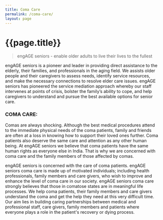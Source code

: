 ```yaml
---
title: Coma Care
permalink: /coma-care/
layout: page
---
```


<h1 class="page-title">{{page.title}}</h1>

> engAGE seniors - enable older adults to live their lives to the fullest

engAGE seniors is a pioneer and leader in providing direct assistance to the elderly, their families, and professionals in the aging field. We assists older people and their caregivers to assess needs, identify service resources, and make the necessary connections to resolve elder care issues. engAGE seniors has pioneered the service mediation approach whereby our staff intervenes at points of crisis, bolster the family’s ability to cope, and help caregivers to understand and pursue the best available options for senior care.


### COMA CARE:

Comas are always shocking. Although the best medical procedures attend to the immediate physical needs of the coma patients, family and friends are often at a loss in knowing how to support their loved ones further. Coma patients also deserve the same care and attention as any other human being. At engAGE seniors we believe that coma patients have the same human rights as everyone else in India. That is why we are concerned with coma care and the family members of those affected by comas.

engAGE seniors is concerned with the care of coma patients. engAGE seniors coma care is made up of motivated individuals; including health professionals, family members and care givers, who wish to improve and enhance the level of coma care in our society. engAGE seniors coma care strongly believes that those in comatose states are in meaningful life processes. We help coma patients, their family members and care givers understand the coma and get the help they need at this very difficult time. Our aim lies in building caring partnerships between medical and professional staff, care givers, family members and patients where everyone plays a role in the patient's recovery or dying process.